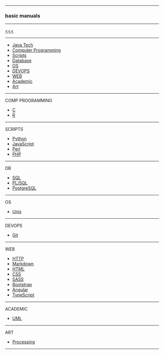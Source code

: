 
---

### basic manuals

---

[<<<](https://github.com/ttltrk/PRG/blob/master/MAN.MD)

---

* <a href="">Java Tech</a>
* <a href="">Computer Programming</a>
* <a href="">Scripts</a>
* <a href="">Database</a>
* <a href="">OS</a>
* <a href="">DEVOPS</a>
* <a href="">WEB</a>
* <a href="">Academic</a>
* <a href="">Art</a>

---

COMP PROGRAMMING

* [C](https://github.com/ttltrk/PRG/blob/master/C/DOC/BCM/BCM.MD)
* [R](https://github.com/ttltrk/PRG/blob/master/R/BRM/BRM.MD)

---

SCRIPTS

* [Python](https://github.com/ttltrk/PRG/blob/master/PY/DOC/OPYM/OPYM.MD)
* [JavaScript](https://github.com/ttltrk/WEB/blob/master/JS/DOC/BJSM/BJSM.MD)
* [Perl](https://github.com/ttltrk/PRG/blob/master/PERL/BPM/BPM.MD)
* [PHP]()

---

DB

* [SQL](https://github.com/ttltrk/DB/blob/master/SQL/DOC/BSqlM/BSqlM.MD)
* [PL/SQL](https://github.com/ttltrk/DB/blob/master/PLSQL/DOC/BPSM/BPSM.MD)
* [PostgreSQL](https://github.com/ttltrk/DB/blob/master/POSTGRESQL/BPOSM/BPOSM.MD)

---

OS

* [Unix](https://github.com/ttltrk/ELSE/blob/master/SHELL/BUM/BUM.MD)

---

DEVOPS

* [Git](https://github.com/ttltrk/ELSE/blob/master/GIT/DOC/BGM/BGM.MD)

---

WEB

* [HTTP](https://github.com/ttltrk/WEB/blob/master/HTTP/BHM/BHM.MD)
* [Markdown](https://github.com/ttltrk/ELSE/blob/master/MD/BMDM.MD)
* [HTML](https://github.com/ttltrk/WEB/blob/master/BHM/BHM.MD)
* [CSS](https://github.com/ttltrk/WEB/blob/master/CSS/DOC/BCSSM/BCSSM.MD)
* [SASS]()
* [Bootstrap](https://github.com/ttltrk/WEB/blob/master/BS/DOC/BBM/BBM.MD)
* [Angular]()
* [TypeScript]()

---

ACADEMIC

* [UML](https://github.com/ttltrk/ELSE/blob/master/UML/BUMM/BUMM.MD)

---

ART

* [Processing](https://github.com/ttltrk/ELSE/blob/master/PRF/BPRCM/BPRCM.MD)

---
